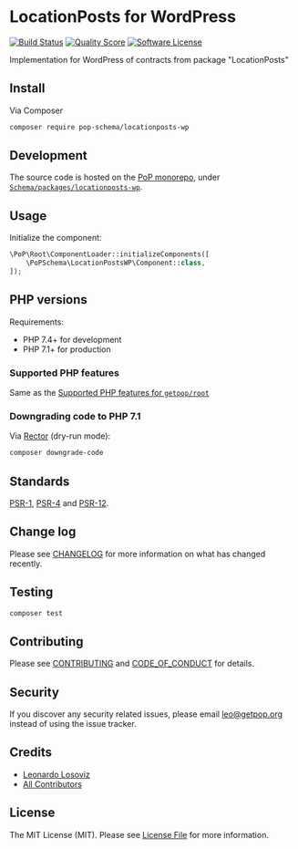 # LocationPosts for WordPress

[![Build Status][ico-travis]][link-travis]
[![Quality Score][ico-code-quality]][link-code-quality]
[![Software License][ico-license]](LICENSE.md)

<!--
[![Latest Version on Packagist][ico-version]][link-packagist]
[![Coverage Status][ico-scrutinizer]][link-scrutinizer]
[![Total Downloads][ico-downloads]][link-downloads]
-->

Implementation for WordPress of contracts from package "LocationPosts"

## Install

Via Composer

``` bash
composer require pop-schema/locationposts-wp
```

## Development

The source code is hosted on the [PoP monorepo](https://github.com/leoloso/PoP), under [`Schema/packages/locationposts-wp`](https://github.com/leoloso/PoP/tree/master/layers/Schema/packages/locationposts-wp).

## Usage

Initialize the component:

``` php
\PoP\Root\ComponentLoader::initializeComponents([
    \PoPSchema\LocationPostsWP\Component::class,
]);
```

## PHP versions

Requirements:

- PHP 7.4+ for development
- PHP 7.1+ for production

### Supported PHP features

Same as the [Supported PHP features for `getpop/root`](https://github.com/getpop/root/#supported-php-features)

### Downgrading code to PHP 7.1

Via [Rector](https://github.com/rectorphp/rector) (dry-run mode):

```bash
composer downgrade-code
```

## Standards

[PSR-1](https://www.php-fig.org/psr/psr-1), [PSR-4](https://www.php-fig.org/psr/psr-4) and [PSR-12](https://www.php-fig.org/psr/psr-12).

## Change log

Please see [CHANGELOG](CHANGELOG.md) for more information on what has changed recently.

## Testing

``` bash
composer test
```

## Contributing

Please see [CONTRIBUTING](CONTRIBUTING.md) and [CODE_OF_CONDUCT](CODE_OF_CONDUCT.md) for details.

## Security

If you discover any security related issues, please email leo@getpop.org instead of using the issue tracker.

## Credits

- [Leonardo Losoviz][link-author]
- [All Contributors][link-contributors]

## License

The MIT License (MIT). Please see [License File](LICENSE.md) for more information.

[ico-version]: https://img.shields.io/packagist/v/pop-schema/locationposts-wp.svg?style=flat-square
[ico-license]: https://img.shields.io/badge/license-MIT-brightgreen.svg?style=flat-square
[ico-travis]: https://img.shields.io/travis/pop-schema/locationposts-wp/master.svg?style=flat-square
[ico-scrutinizer]: https://img.shields.io/scrutinizer/coverage/g/pop-schema/locationposts-wp.svg?style=flat-square
[ico-code-quality]: https://img.shields.io/scrutinizer/g/pop-schema/locationposts-wp.svg?style=flat-square
[ico-downloads]: https://img.shields.io/packagist/dt/pop-schema/locationposts-wp.svg?style=flat-square

[link-packagist]: https://packagist.org/packages/pop-schema/locationposts-wp
[link-travis]: https://travis-ci.org/pop-schema/locationposts-wp
[link-scrutinizer]: https://scrutinizer-ci.com/g/pop-schema/locationposts-wp/code-structure
[link-code-quality]: https://scrutinizer-ci.com/g/pop-schema/locationposts-wp
[link-downloads]: https://packagist.org/packages/pop-schema/locationposts-wp
[link-author]: https://github.com/leoloso
[link-contributors]: ../../../../../../contributors
